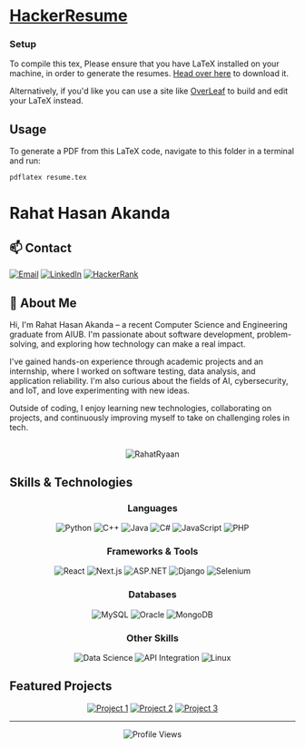 
# [HackerResume](https://hackerresume.com)

### Setup
To compile this tex, Please ensure that you have LaTeX installed on your machine, in order to generate the resumes. [Head over here](https://www.latex-project.org/get/) to download it.
  
Alternatively, if you'd like you can use a site like [OverLeaf](https://overleaf.com) to build and edit your LaTeX instead.

## Usage
To generate a PDF from this LaTeX code, navigate to this folder in a terminal and run:

    pdflatex resume.tex





























# Rahat Hasan Akanda

## 📫 Contact
[![Email](https://img.shields.io/badge/Email-ryanrahat6@gmail.com-D14836?style=for-the-badge&logo=gmail&logoColor=white)](mailto:ryanrahat6@gmail.com)
[![LinkedIn](https://img.shields.io/badge/LinkedIn-Connect-0077B5?style=for-the-badge&logo=linkedin&logoColor=white)](https://linkedin.com/in/yourprofile)
[![HackerRank](https://img.shields.io/badge/HackerRank-Profile-2EC866?style=for-the-badge&logo=HackerRank&logoColor=white)](https://www.hackerrank.com/profile/rh_rahat16)




## 👋 About Me

Hi, I'm Rahat Hasan Akanda – a recent Computer Science and Engineering graduate from AIUB. I'm passionate about software development, problem-solving, and exploring how technology can make a real impact.

I've gained hands-on experience through academic projects and an internship, where I worked on software testing, data analysis, and application reliability. I'm also curious about the fields of AI, cybersecurity, and IoT, and love experimenting with new ideas.

Outside of coding, I enjoy learning new technologies, collaborating on projects, and continuously improving myself to take on challenging roles in tech.

## 
<p align="center"> <img src="https://github-readme-stats.vercel.app/api?username=RahatRyaan&show_icons=true&count_private=true&theme=dark" alt="RahatRyaan" />  


## Skills & Technologies

<div align="center">

###  Languages
![Python](https://img.shields.io/badge/Python-3776AB?style=for-the-badge&logo=python&logoColor=white)
![C++](https://img.shields.io/badge/C++-00599C?style=for-the-badge&logo=c%2B%2B&logoColor=white)
![Java](https://img.shields.io/badge/Java-ED8B00?style=for-the-badge&logo=java&logoColor=white)
![C#](https://img.shields.io/badge/C%23-239120?style=for-the-badge&logo=c-sharp&logoColor=white)
![JavaScript](https://img.shields.io/badge/JavaScript-F7DF1E?style=for-the-badge&logo=javascript&logoColor=black)
![PHP](https://img.shields.io/badge/PHP-777BB4?style=for-the-badge&logo=php&logoColor=white)

### Frameworks & Tools
![React](https://img.shields.io/badge/React-20232A?style=for-the-badge&logo=react&logoColor=61DAFB)
![Next.js](https://img.shields.io/badge/Next.js-000000?style=for-the-badge&logo=next.js&logoColor=white)
![ASP.NET](https://img.shields.io/badge/ASP.NET-512BD4?style=for-the-badge&logo=dotnet&logoColor=white)
![Django](https://img.shields.io/badge/Django-092E20?style=for-the-badge&logo=django&logoColor=white)
![Selenium](https://img.shields.io/badge/Selenium-43B02A?style=for-the-badge&logo=selenium&logoColor=white)

### Databases
![MySQL](https://img.shields.io/badge/MySQL-4479A1?style=for-the-badge&logo=mysql&logoColor=white)
![Oracle](https://img.shields.io/badge/Oracle-F80000?style=for-the-badge&logo=oracle&logoColor=white)
![MongoDB](https://img.shields.io/badge/MongoDB-47A248?style=for-the-badge&logo=mongodb&logoColor=white)

### Other Skills
![Data Science](https://img.shields.io/badge/Data_Science-01D277?style=for-the-badge&logo=python&logoColor=white)
![API Integration](https://img.shields.io/badge/API_Integration-FF6B6B?style=for-the-badge&logo=postman&logoColor=white)
![Linux](https://img.shields.io/badge/Linux-FCC624?style=for-the-badge&logo=linux&logoColor=black)

</div>

## Featured Projects

<div align="center">

[![Project 1](https://img.shields.io/badge/Project-1-blue?style=for-the-badge)](https://github.com/rhrahat16/project1)
[![Project 2](https://img.shields.io/badge/Project-2-green?style=for-the-badge)](https://github.com/rhrahat16/project2)
[![Project 3](https://img.shields.io/badge/Project-3-orange?style=for-the-badge)](https://github.com/rhrahat16/project3)

</div>

---

<div align="center">

<img src="https://komarev.com/ghpvc/?username=rhrahat16&color=blue&style=flat" alt="Profile Views" />

</div>


